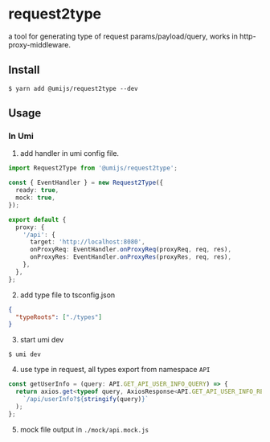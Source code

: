 # request2type

a tool for generating type of request params/payload/query, works in http-proxy-middleware.

## Install

```shell
$ yarn add @umijs/request2type --dev
```

## Usage

### In Umi

1. add handler in umi config file.

```ts
import Request2Type from '@umijs/request2type';

const { EventHandler } = new Request2Type({
  ready: true,
  mock: true,
});

export default {
  proxy: {
    '/api': {
      target: 'http://localhost:8080',
      onProxyReq: EventHandler.onProxyReq(proxyReq, req, res),
      onProxyRes: EventHandler.onProxyRes(proxyRes, req, res),
    },
  },
};
```

2. add type file to tsconfig.json

```json
{
  "typeRoots": ["./types"]
}
```

3. start umi dev

```shell
$ umi dev
```

4. use type in request, all types export from namespace `API`

```ts
const getUserInfo = (query: API.GET_API_USER_INFO_QUERY) => {
  return axios.get<typeof query, AxiosResponse<API.GET_API_USER_INFO_RES>>(
    `/api/userInfo?${stringify(query)}`
  );
};
```

5. mock file output in `./mock/api.mock.js`
